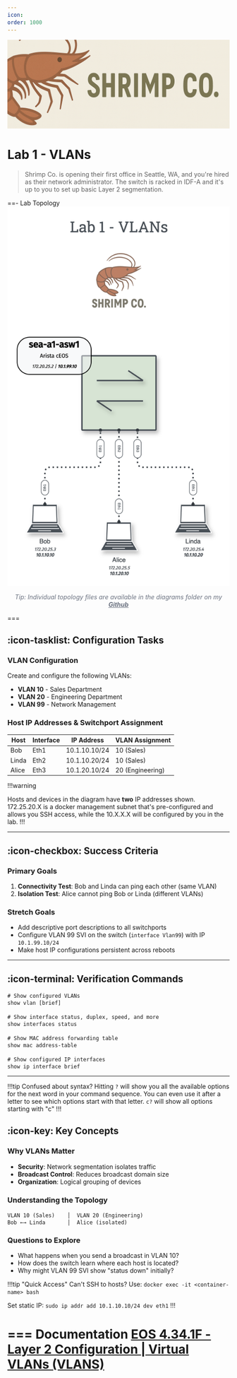 ```yaml
---
icon:
order: 1000
---
```

![](/static/network-academy/shrimpco/banner.png)

# Lab 1  - VLANs
> Shrimp Co. is opening their first office in Seattle, WA, and you're hired as their network administrator. The switch is racked in IDF-A and it's up to you to set up basic Layer 2 segmentation.

==- Lab Topology
![](https://raw.githubusercontent.com/network-chadmin/containerlab/refs/heads/main/network-academy/shrimp-co/diagrams/01_vlans.png)

<p style="font-style: italic; color: #6b7280; font-size: 0.875rem; margin-top: 8px; text-align: center;">
<em>Tip: Individual topology files are available in the diagrams folder on my<strong><a href="https://github.com/network-chadmin/containerlab/tree/main/network-academy/shrimp-co/diagrams" style="color: #6b7280;"> Github</a></strong></em>
</p>
===

## :icon-tasklist: Configuration Tasks

### VLAN Configuration

Create and configure the following VLANs:

- **VLAN 10** - Sales Department
- **VLAN 20** - Engineering Department  
- **VLAN 99** - Network Management

### Host IP Addresses & Switchport Assignment

| Host | Interface | IP Address | VLAN Assignment |
|------|-----------|------------|-----------------|
| Bob | Eth1 | 10.1.10.10/24 | 10 (Sales) |
| Linda | Eth2 | 10.1.10.20/24 | 10 (Sales) |
| Alice | Eth3 | 10.1.20.10/24 | 20 (Engineering) |

!!!warning

Hosts and devices in the diagram have **two** IP addresses shown. 172.25.20.X is a docker management subnet that's pre-configured and allows you SSH access, while the 10.X.X.X will be configured by you in the lab.
!!!

---

## :icon-checkbox: Success Criteria

### Primary Goals
1. **Connectivity Test**: Bob and Linda can ping each other (same VLAN)
2. **Isolation Test**: Alice cannot ping Bob or Linda (different VLANs)

### Stretch Goals
- Add descriptive port descriptions to all switchports
- Configure VLAN 99 SVI on the switch (`interface Vlan99`) with IP `10.1.99.10/24`
- Make host IP configurations persistent across reboots

---

## :icon-terminal: Verification Commands

```eos
# Show configured VLANs
show vlan [brief]

# Show interface status, duplex, speed, and more
show interfaces status

# Show MAC address forwarding table
show mac address-table

# Show configured IP interfaces
show ip interface brief
```

---

!!!tip
Confused about syntax?  Hitting `?` will show you all the available options for the next word in your command sequence.  You can even use it after a letter to see which options start with that letter. `c?` will show all options starting with "c"
!!!

## :icon-key: Key Concepts

### Why VLANs Matter
- **Security**: Network segmentation isolates traffic
- **Broadcast Control**: Reduces broadcast domain size
- **Organization**: Logical grouping of devices

### Understanding the Topology
```
VLAN 10 (Sales)    │  VLAN 20 (Engineering)
Bob ←→ Linda       │  Alice (isolated)
```

### Questions to Explore
- What happens when you send a broadcast in VLAN 10?
- How does the switch learn where each host is located?
- Why might VLAN 99 SVI show "status down" initially?

!!!tip "Quick Access"
Can't SSH to hosts? Use: `docker exec -it <container-name> bash`

Set static IP: `sudo ip addr add 10.1.10.10/24 dev eth1`
!!!

=== Documentation
[EOS 4.34.1F - Layer 2 Configuration | Virtual VLANs (VLANS)](https://www.arista.com/en/um-eos/eos-virtual-lans-vlans)
===